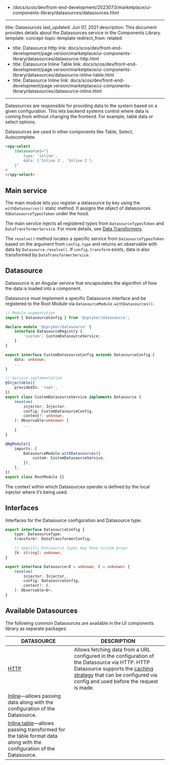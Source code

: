  - /docs/scos/dev/front-end-development/202307.0/marketplace/ui-components-library/datasources/datasources.html
---
title: Datasources
last_updated: Jun 07, 2021
description: This document provides details about the Datasources service in the Components Library.
template: concept-topic-template
redirect_from:
related:
  - title: Datasource Http
    link: docs/scos/dev/front-end-development/page.version/marketplace/ui-components-library/datasources/datasource-http.html
  - title: Datasource Inline Table
    link: docs/scos/dev/front-end-development/page.version/marketplace/ui-components-library/datasources/datasource-inline-table.html
  - title: Datasource Inline
    link: docs/scos/dev/front-end-development/page.version/marketplace/ui-components-library/datasources/datasource-inline.html
---

Datasources are responsible for providing data to the system based on a given configuration. This lets backend systems control where data is coming from without changing the frontend. For example, table data or select options.

Datasources are used in other components like Table, Select, Autocomplete.

```html
<spy-select
    [datasource]="{
        type: 'inline',
        data: ['Inline 1', 'Inline 2'],
    }"
>
</spy-select>
```

## Main service

The main module lets you register a datasource by key using the `withDatasources()` static method. It assigns the object of datasources to`DatasourceTypesToken` under the hood.

The main service injects all registered types from `DatasourceTypesToken` and `DataTransformerService`. For more details, see [Data Transformers](/docs/scos/dev/front-end-development/{{page.version}}/marketplace/ui-components-library/data-transformers/data-transformers.html).

The `resolve()` method locates a specific service from `DatasourceTypesToken` based on the argument from `config.type` and returns an observable with data by `Datasource.resolve()`. If `config.transform` exists, data is also transformed by `DataTransformerService`.

## Datasource

Datasource is an Angular service that encapsulates the algorithm of how the data is loaded into a component.

Datasource must implement a specific Datasource interface and be registered to the Root Module via `DatasourceModule.withDatasources()`.

```ts
// Module augmentation
import { DatasourceConfig } from '@spryker/datasource';

declare module '@spryker/datasource' {
    interface DatasourceRegistry {
        'custom': CustomDatasourceService;
    }
}

export interface CustomDatasourceConfig extends DatasourceConfig {
    data: unknown;
    ...
}

// Service implementation
@Injectable({
    providedIn: 'root',
})
export class CustomDatasourceService implements Datasource {
    resolve(
        injector: Injector,
        config: CustomDatasourceConfig,
        context?: unknown,
    ): Observable<unknown> {
        ...
    }
}

@NgModule({
    imports: [
        DatasourceModule.withDatasources({
            custom: CustomDatasourceService,
        }),
    ],
})
export class RootModule {}
```

The context within which Datasources operate is defined by the local injector where it’s being used.

## Interfaces

Interfaces for the Datasource configuration and Datasource type:

```ts
export interface DatasourceConfig {
    type: DatasourceType;
    transform?: DataTransformerConfig;

    // Specific Datasource types may have custom props
    [k: string]: unknown;
}

export interface Datasource<D = unknown, C = unknown> {
    resolve(
        injector: Injector,
        config: DatasourceConfig,
        context?: C,
    ): Observable<D>;
}
```

## Available Datasources

The following common Datasources are available in the UI components library as separate packages:

| DATASOURCE | DESCRIPTION |
| - | - |
| [HTTP](/docs/scos/dev/front-end-development/{{page.version}}/marketplace/ui-components-library/datasources/datasource-http.html) | Allows fetching data from a URL configured in the configuration of the Datasource via HTTP. HTTP Datasource supports the [caching strategy](/docs/scos/dev/front-end-development/{{page.version}}/marketplace/ui-components-library/cache/ui-components-library-cache-service.html) that can be configured via config and used before the request is made. |
| [Inline](/docs/scos/dev/front-end-development/{{page.version}}/marketplace/ui-components-library/datasources/datasource-inline.html)—allows passing data along with the configuration of the Datasource. |
| [Inline.table](/docs/scos/dev/front-end-development/{{page.version}}/marketplace/ui-components-library/datasources/datasource-inline-table.html)—allows passing transformed for the table format data along with the configuration of the Datasource. |
